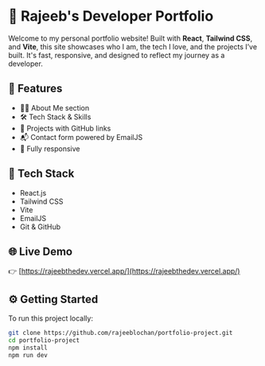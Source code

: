 # 💼 Rajeeb's Developer Portfolio

Welcome to my personal portfolio website! Built with **React**, **Tailwind CSS**, and **Vite**, this site showcases who I am, the tech I love, and the projects I’ve built. It's fast, responsive, and designed to reflect my journey as a developer.

## 🚀 Features

- 🧑‍💻 About Me section
- 🛠️ Tech Stack & Skills
- 📁 Projects with GitHub links
- 📬 Contact form powered by EmailJS
- 📱 Fully responsive 

## 🧰 Tech Stack

- React.js
- Tailwind CSS
- Vite
- EmailJS
- Git & GitHub

## 🌐 Live Demo

👉 [https://rajeebthedev.vercel.app/](https://rajeebthedev.vercel.app/)



## ⚙️ Getting Started

To run this project locally:

```bash
git clone https://github.com/rajeeblochan/portfolio-project.git
cd portfolio-project
npm install
npm run dev

 
